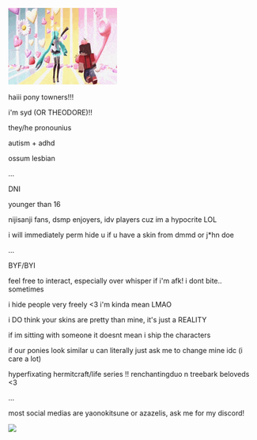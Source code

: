 ![](https://github.com/kazugorou/kazugorou/blob/main/hermitcraft-rendog.gif)

haiii pony towners!!! 

i'm syd (OR THEODORE)!!

they/he pronounius

autism + adhd

ossum lesbian

...

DNI

younger than 16

nijisanji fans, dsmp enjoyers, idv players cuz im a hypocrite LOL

i will immediately perm hide u if u have a skin from dmmd or j*hn doe

...

BYF/BYI

feel free to interact, especially over whisper if i'm afk! i dont bite.. sometimes

i hide people very freely <3 i'm kinda mean LMAO

i DO think your skins are pretty than mine, it's just a REALITY

if im sitting with someone it doesnt mean i ship the characters

if our ponies look similar u can literally just ask me to change mine idc (i care a lot)

hyperfixating hermitcraft/life series !! renchantingduo n treebark beloveds <3

...

most social medias are yaonokitsune or azazelis, ask me for my discord!

![](https://github.com/kazugorou/kazugorou/blob/main/bdoubleo100-spin.gif)
